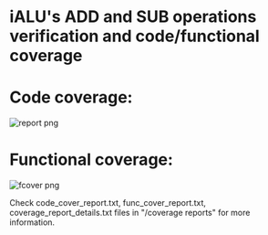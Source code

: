 iALU's ADD and SUB operations verification and code/functional coverage
========================================================================
Code coverage:
=
![report png](https://github.com/Shuregg/ialu-verification/assets/47576452/9a53cfeb-b433-4926-b971-fc28bb2bb558)

Functional coverage:
=
![fcover png](https://github.com/Shuregg/ialu-verification/assets/47576452/5434d5aa-8cae-4fd3-8590-54aabd3e0543)

Check code_cover_report.txt, func_cover_report.txt, coverage_report_details.txt files
in "/coverage reports" for more information.
